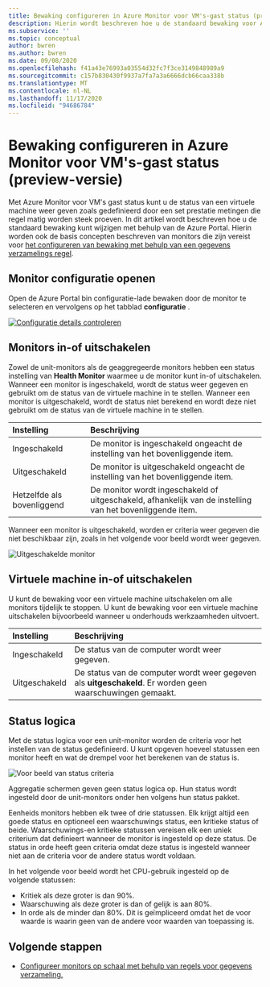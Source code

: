 ```yaml
---
title: Bewaking configureren in Azure Monitor voor VM's-gast status (preview-versie)
description: Hierin wordt beschreven hoe u de standaard bewaking voor Azure Monitor voor VM's gast status (preview) wijzigt met behulp van de Azure Portal.
ms.subservice: ''
ms.topic: conceptual
author: bwren
ms.author: bwren
ms.date: 09/08/2020
ms.openlocfilehash: f41a43e76993a03554d32fc7f3ce3149848989a9
ms.sourcegitcommit: c157b830430f9937a7fa7a3a6666dcb66caa338b
ms.translationtype: MT
ms.contentlocale: nl-NL
ms.lasthandoff: 11/17/2020
ms.locfileid: "94686784"
---
```

# <a name="configure-monitoring-in-azure-monitor-for-vms-guest-health-preview"></a>Bewaking configureren in Azure Monitor voor VM's-gast status (preview-versie)
Met Azure Monitor voor VM's gast status kunt u de status van een virtuele machine weer geven zoals gedefinieerd door een set prestatie metingen die regel matig worden steek proeven. In dit artikel wordt beschreven hoe u de standaard bewaking kunt wijzigen met behulp van de Azure Portal. Hierin worden ook de basis concepten beschreven van monitors die zijn vereist voor [het configureren van bewaking met behulp van een gegevens verzamelings regel](vminsights-health-configure-dcr.md).

## <a name="open-monitor-configuration"></a>Monitor configuratie openen
Open de Azure Portal bin configuratie-lade bewaken door de monitor te selecteren en vervolgens op het tabblad **configuratie** .

[![Configuratie details controleren](media/vminsights-health-overview/monitor-details-configuration.png)](media/vminsights-health-overview/monitor-details-configuration.png#lightbox)

## <a name="enable-or-disable-monitors"></a>Monitors in-of uitschakelen
Zowel de unit-monitors als de geaggregeerde monitors hebben een status instelling van **Health Monitor** waarmee u de monitor kunt in-of uitschakelen. Wanneer een monitor is ingeschakeld, wordt de status weer gegeven en gebruikt om de status van de virtuele machine in te stellen. Wanneer een monitor is uitgeschakeld, wordt de status niet berekend en wordt deze niet gebruikt om de status van de virtuele machine in te stellen.

| Instelling | Beschrijving |
|:---|:---|
| Ingeschakeld | De monitor is ingeschakeld ongeacht de instelling van het bovenliggende item. |
| Uitgeschakeld | De monitor is uitgeschakeld ongeacht de instelling van het bovenliggende item. |
| Hetzelfde als bovenliggend | De monitor wordt ingeschakeld of uitgeschakeld, afhankelijk van de instelling van het bovenliggende item. |

Wanneer een monitor is uitgeschakeld, worden er criteria weer gegeven die niet beschikbaar zijn, zoals in het volgende voor beeld wordt weer gegeven.

![Uitgeschakelde monitor](media/vminsights-health-configure/disabled-monitor.png)

## <a name="enable-or-disable-virtual-machine"></a>Virtuele machine in-of uitschakelen
U kunt de bewaking voor een virtuele machine uitschakelen om alle monitors tijdelijk te stoppen. U kunt de bewaking voor een virtuele machine uitschakelen bijvoorbeeld wanneer u onderhouds werkzaamheden uitvoert.

| Instelling | Beschrijving |
|:---|:---|
| Ingeschakeld  | De status van de computer wordt weer gegeven. |
| Uitgeschakeld | De status van de computer wordt weer gegeven als **uitgeschakeld**. Er worden geen waarschuwingen gemaakt. |

## <a name="health-state-logic"></a>Status logica
Met de status logica voor een unit-monitor worden de criteria voor het instellen van de status gedefinieerd. U kunt opgeven hoeveel statussen een monitor heeft en wat de drempel voor het berekenen van de status is.

![Voor beeld van status criteria](media/vminsights-health-configure/sample-health-criteria.png)

Aggregatie schermen geven geen status logica op. Hun status wordt ingesteld door de unit-monitors onder hen volgens hun status pakket.

Eenheids monitors hebben elk twee of drie statussen. Elk krijgt altijd een goede status en optioneel een waarschuwings status, een kritieke status of beide. Waarschuwings-en kritieke statussen vereisen elk een uniek criterium dat definieert wanneer de monitor is ingesteld op deze status. De status in orde heeft geen criteria omdat deze status is ingesteld wanneer niet aan de criteria voor de andere status wordt voldaan.

In het volgende voor beeld wordt het CPU-gebruik ingesteld op de volgende statussen:

- Kritiek als deze groter is dan 90%.
- Waarschuwing als deze groter is dan of gelijk is aan 80%.
- In orde als de minder dan 80%. Dit is geïmpliceerd omdat het de voor waarde is waarin geen van de andere voor waarden van toepassing is.

## <a name="next-steps"></a>Volgende stappen

- [Configureer monitors op schaal met behulp van regels voor gegevens verzameling.](vminsights-health-configure-dcr.md)